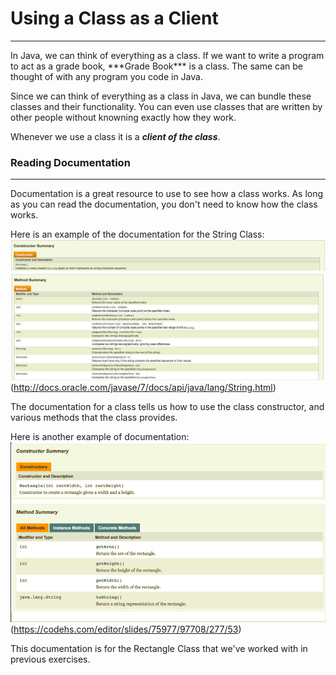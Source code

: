 # Using a Class as a Client
<hr>
In Java, we can think of everything as a class. If we want to write a program to act as a grade book, ***Grade Book*** is a class. The same can be thought of with any program you code in Java.

Since we can think of everything as a class in Java, we can bundle these classes and their functionality. You can even use classes that are written by other people without knowning exactly how they work.

Whenever we use a class it is a ***client of the class***.

### Reading Documentation
<hr>

Documentation is a great resource to use to see how a class works. As long as you can read the documentation, you don't need to know how the class works.

Here is an example of the documentation for the String Class:
![String Class 1](../static/classesAndOOP/Using_Class_As_Client_JavaDoc.png)
![String Class 2](../static/classesAndOOP/Using_Class_As_A_Client_JAvaDoc2.png)
(http://docs.oracle.com/javase/7/docs/api/java/lang/String.html)

The documentation for a class tells us how to use the class constructor, and various methods that the class provides. 

Here is another example of documentation:
![Rect Class](../static/classesAndOOP/Using_A_Class_As_AClient_RectClass.png)
(https://codehs.com/editor/slides/75977/97708/277/53)

This documentation is for the Rectangle Class that we've worked with in previous exercises.